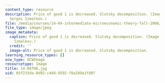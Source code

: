 ```yaml
---
content_type: resource
description: Price of good 1 is decreased. Slutsky decomposition. (Image by Prof.
  Sergei Izmalkov.)
file: /media/courses/14-04-intermediate-microeconomic-theory-fall-2006/05f233da0d92c4d49592f8a289a1fd07_14-04f06.jpg
file_type: image/jpeg
image_metadata:
  caption: Price of good 1 is decreased. Slutsky decomposition. (Image by Prof. Sergei
    Izmalkov.)
  credit: ''
  image-alt: Price of good 1 is decreased. Slutsky decomposition.
learning_resource_types: []
ocw_type: OCWImage
resourcetype: Image
title: 14-04f06.jpg
uid: 05f233da-0d92-c4d4-9592-f8a289a1fd07
---
```


